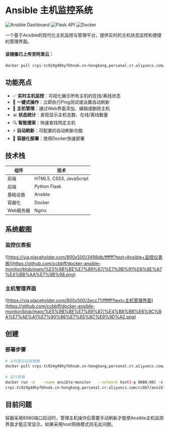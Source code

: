 # Ansible 主机监控系统

![Ansible Dashboard](https://img.shields.io/badge/Ansible-v2.8+-blue.svg)
![Flask API](https://img.shields.io/badge/Flask-API-green.svg)
![Docker](https://img.shields.io/badge/Docker-Containerized-blue.svg)

一个基于Ansible的现代化主机监控与管理平台，提供实时的主机状态监控和便捷的管理界面。

#### 该镜像已上传至阿里云：
```bash
docker pull crpi-tc924g48hyfbhnok.cn-hongkong.personal.cr.aliyuncs.com/ccbbf/ansible-dashboard:latest
```

## 功能亮点

- ✅ **实时主机监控**：可视化展示所有主机的在线/离线状态
- 🚀 **一键式操作**：立即执行Ping测试或设置自动刷新
- 🔧 **主机管理**：通过Web界面添加、编辑或删除主机
- 📊 **状态统计**：直观显示主机总数、在线/离线数量
- 🔍 **智能搜索**：快速查找特定主机
- ⚡ **自动刷新**：可配置的自动刷新功能
- 🐳 **容器化部署**：使用Docker快速部署

## 技术栈

| 组件         | 技术                 |
|--------------|----------------------|
| 前端         | HTML5, CSS3, JavaScript |
| 后端         | Python Flask         |
| 基础设施     | Ansible              |
| 容器化       | Docker               |
| Web服务器    | Nginx                |

## 系统截图

### 监控仪表板
![https://via.placeholder.com/800x500/3498db/ffffff?text=Ansible+监控仪表板](https://github.com/ccbbff/docker-ansible-monitor/blob/main/%E5%9B%BE%E7%89%87/%E7%9B%91%E6%8E%A7%E4%BB%AA%E7%9B%98.png)

### 主机管理界面
![https://via.placeholder.com/800x500/2ecc71/ffffff?text=主机管理界面](https://github.com/ccbbff/docker-ansible-monitor/blob/main/%E5%9B%BE%E7%89%87/%E4%B8%BB%E6%9C%BA%E7%AE%A1%E7%90%86%E7%95%8C%E9%9D%A2.png)

## 创建

### 部署步骤
```bash
# 从阿里云拉取镜像
docker pull crpi-tc924g48hyfbhnok.cn-hongkong.personal.cr.aliyuncs.com/ccbbf/ansible-dashboard:latest

# 运行容器
docker run -d   --name ansible-monitor   --network host(-p 8080:80) -v /etc/localtime:/etc/localtime:ro \
crpi-tc924g48hyfbhnok.cn-hongkong.personal.cr.aliyuncs.com/ccbbf/ansible-dashboard
```

## 目前问题
容器采用8080端口启动时，管理主机操作后需要手动刷新才能使Ansible主机监控界面才能正常显示。如果采用host网络模式则无此问题。
